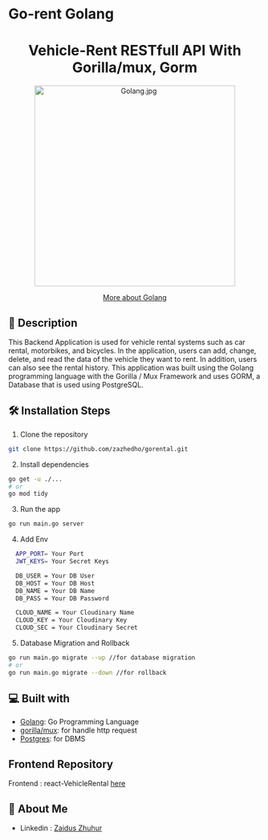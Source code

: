 # Go-rent Golang

<h1 align="center">
  Vehicle-Rent RESTfull API With Gorilla/mux, Gorm
</h1>
<p align="center"><img src="https://upload.wikimedia.org/wikipedia/commons/thumb/0/05/Go_Logo_Blue.svg/2560px-Go_Logo_Blue.svg.png" width="400px" alt="Golang.jpg" /></p>
<p align="center">
    <a href="https://golang.org/" target="blank">More about Golang</a>
</p>

## 🔗 Description

This Backend Application is used for vehicle rental systems such as car rental, motorbikes, and bicycles. In the application, users can add, change, delete, and read the data of the vehicle they want to rent. In addition, users can also see the rental history. This application was built using the Golang programming language with the Gorilla / Mux Framework and uses GORM, a Database that is used using PostgreSQL.

## 🛠️ Installation Steps

1. Clone the repository

```bash
git clone https://github.com/zazhedho/gorental.git
```

2. Install dependencies

```bash
go get -u ./...
# or
go mod tidy
```

3. Run the app

```bash
go run main.go server
```

4. Add Env

```sh
  APP_PORT= Your Port
  JWT_KEYS= Your Secret Keys

  DB_USER = Your DB User
  DB_HOST = Your DB Host
  DB_NAME = Your DB Name
  DB_PASS = Your DB Password

  CLOUD_NAME = Your Cloudinary Name
  CLOUD_KEY = Your Cloudinary Key
  CLOUD_SEC = Your Cloudinary Secret
```

5. Database Migration and Rollback

```bash
go run main.go migrate --up //for database migration
# or
go run main.go migrate --down //for rollback
```

## 💻 Built with

- [Golang](https://go.dev/): Go Programming Language
- [gorilla/mux](https://github.com/gorilla/mux): for handle http request
- [Postgres](https://www.postgresql.org/): for DBMS

## Frontend Repository

Frontend : react-VehicleRental [here](https://github.com/zazhedho/react-rental.git)

## 🚀 About Me

- Linkedin : [Zaidus Zhuhur](https://www.linkedin.com/in/zaidus-zhuhur/)
